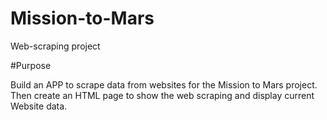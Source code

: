 # Mission-to-Mars

Web-scraping project

#Purpose

Build an APP to scrape data from websites for the Mission to Mars project. Then create an HTML page to show the web scraping and display current Website data.

